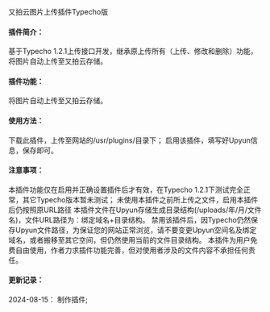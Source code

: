 又拍云图片上传插件Typecho版

#### 插件简介：

基于Typecho 1.2.1上传接口开发，继承原上传所有（上传、修改和删除）功能，将图片自动上传至又拍云存储。

#### 插件功能：

将图片自动上传至又拍云存储。

#### 使用方法：

下载此插件，上传至网站的/usr/plugins/目录下；
启用该插件，填写好Upyun信息，保存即可。

#### 注意事项：

本插件功能仅在启用并正确设置插件后才有效，在Typecho 1.2.1下测试完全正常，其它Typecho版本暂未测试；
未使用本插件之前所上传之文件，启用本插件后仍按照原URL路径
本插件文件在Upyun存储生成目录结构(/uploads/年/月/文件名)，文件URL路径为：绑定域名+目录结构。
禁用该插件后，因Typecho仍然保存Upyun文件路径，为保证您的网站正常浏览，请不要变更Upyun空间名及绑定域名，或者搬移至其它空间，但仍然使用当前的文件目录结构。
本插件为用户免费自由使用，作者力求插件功能完善，但对使用者涉及的文件内容不承担任何责任。

#### 更新记录：

2024-08-15： 制作插件;
